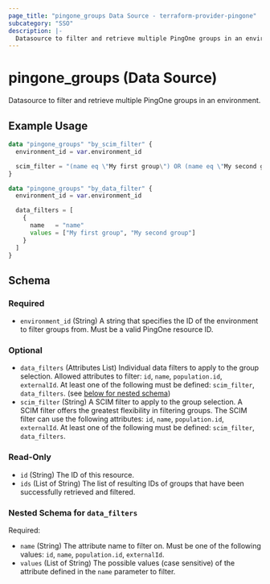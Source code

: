 ```yaml
---
page_title: "pingone_groups Data Source - terraform-provider-pingone"
subcategory: "SSO"
description: |-
  Datasource to filter and retrieve multiple PingOne groups in an environment.
---
```


# pingone_groups (Data Source)

Datasource to filter and retrieve multiple PingOne groups in an environment.

## Example Usage

```terraform
data "pingone_groups" "by_scim_filter" {
  environment_id = var.environment_id

  scim_filter = "(name eq \"My first group\") OR (name eq \"My second group\")"
}

data "pingone_groups" "by_data_filter" {
  environment_id = var.environment_id

  data_filters = [
    {
      name   = "name"
      values = ["My first group", "My second group"]
    }
  ]
}
```

<!-- schema generated by tfplugindocs -->
## Schema

### Required

- `environment_id` (String) A string that specifies the ID of the environment to filter groups from.  Must be a valid PingOne resource ID.

### Optional

- `data_filters` (Attributes List) Individual data filters to apply to the group selection.  Allowed attributes to filter: `id`, `name`, `population.id`, `externalId`.  At least one of the following must be defined: `scim_filter`, `data_filters`. (see [below for nested schema](#nestedatt--data_filters))
- `scim_filter` (String) A SCIM filter to apply to the group selection.  A SCIM filter offers the greatest flexibility in filtering groups.  The SCIM filter can use the following attributes: `id`, `name`, `population.id`, `externalId`.  At least one of the following must be defined: `scim_filter`, `data_filters`.

### Read-Only

- `id` (String) The ID of this resource.
- `ids` (List of String) The list of resulting IDs of groups that have been successfully retrieved and filtered.

<a id="nestedatt--data_filters"></a>
### Nested Schema for `data_filters`

Required:

- `name` (String) The attribute name to filter on.  Must be one of the following values: `id`, `name`, `population.id`, `externalId`.
- `values` (List of String) The possible values (case sensitive) of the attribute defined in the `name` parameter to filter.
